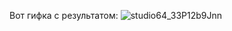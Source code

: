 Вот гифка с результатом:
![studio64_33P12b9Jnn](https://github.com/user-attachments/assets/4d8c0506-ad71-447a-8751-ef9ff2b64e59)
